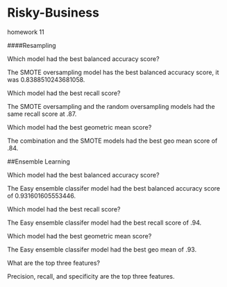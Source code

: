 # Risky-Business
homework 11


####Resampling

Which model had the best balanced accuracy score?

The SMOTE oversampling model has the best balanced accuracy score, it was 0.8388510243681058.

Which model had the best recall score?

The SMOTE oversampling and the random oversampling models had the same recall score at .87.

Which model had the best geometric mean score?

The combination and the SMOTE models had the best geo mean score of .84.

##Ensemble Learning

Which model had the best balanced accuracy score?

The Easy ensemble classifer model had the best balanced accuracy score of 0.931601605553446.

Which model had the best recall score?

The Easy ensemble classifer model had the best recall score of .94.

Which model had the best geometric mean score?

The Easy ensemble classifer model had the best geo mean of .93.

What are the top three features?

Precision, recall, and specificity are the top three features.
